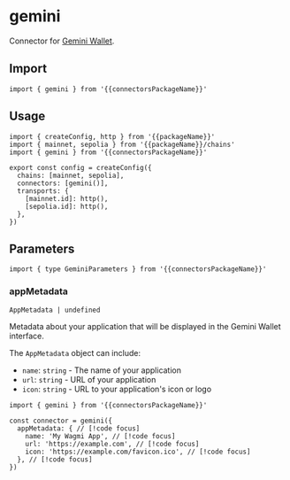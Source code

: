 # gemini

Connector for [Gemini Wallet](https://www.gemini.com/wallet).

## Import

```ts-vue
import { gemini } from '{{connectorsPackageName}}'
```

## Usage

```ts-vue{3,7}
import { createConfig, http } from '{{packageName}}'
import { mainnet, sepolia } from '{{packageName}}/chains'
import { gemini } from '{{connectorsPackageName}}'

export const config = createConfig({
  chains: [mainnet, sepolia],
  connectors: [gemini()],
  transports: {
    [mainnet.id]: http(),
    [sepolia.id]: http(),
  },
})
```

## Parameters

```ts-vue
import { type GeminiParameters } from '{{connectorsPackageName}}'
```

### appMetadata

`AppMetadata | undefined`

Metadata about your application that will be displayed in the Gemini Wallet interface.

The `AppMetadata` object can include:

- `name`: `string` - The name of your application
- `url`: `string` - URL of your application  
- `icon`: `string` - URL to your application's icon or logo

```ts-vue
import { gemini } from '{{connectorsPackageName}}'

const connector = gemini({
  appMetadata: { // [!code focus]
    name: 'My Wagmi App', // [!code focus]
    url: 'https://example.com', // [!code focus]
    icon: 'https://example.com/favicon.ico', // [!code focus]
  }, // [!code focus]
})
```